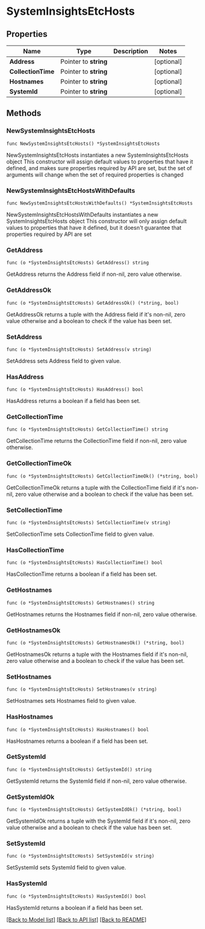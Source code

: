 # SystemInsightsEtcHosts

## Properties

Name | Type | Description | Notes
------------ | ------------- | ------------- | -------------
**Address** | Pointer to **string** |  | [optional] 
**CollectionTime** | Pointer to **string** |  | [optional] 
**Hostnames** | Pointer to **string** |  | [optional] 
**SystemId** | Pointer to **string** |  | [optional] 

## Methods

### NewSystemInsightsEtcHosts

`func NewSystemInsightsEtcHosts() *SystemInsightsEtcHosts`

NewSystemInsightsEtcHosts instantiates a new SystemInsightsEtcHosts object
This constructor will assign default values to properties that have it defined,
and makes sure properties required by API are set, but the set of arguments
will change when the set of required properties is changed

### NewSystemInsightsEtcHostsWithDefaults

`func NewSystemInsightsEtcHostsWithDefaults() *SystemInsightsEtcHosts`

NewSystemInsightsEtcHostsWithDefaults instantiates a new SystemInsightsEtcHosts object
This constructor will only assign default values to properties that have it defined,
but it doesn't guarantee that properties required by API are set

### GetAddress

`func (o *SystemInsightsEtcHosts) GetAddress() string`

GetAddress returns the Address field if non-nil, zero value otherwise.

### GetAddressOk

`func (o *SystemInsightsEtcHosts) GetAddressOk() (*string, bool)`

GetAddressOk returns a tuple with the Address field if it's non-nil, zero value otherwise
and a boolean to check if the value has been set.

### SetAddress

`func (o *SystemInsightsEtcHosts) SetAddress(v string)`

SetAddress sets Address field to given value.

### HasAddress

`func (o *SystemInsightsEtcHosts) HasAddress() bool`

HasAddress returns a boolean if a field has been set.

### GetCollectionTime

`func (o *SystemInsightsEtcHosts) GetCollectionTime() string`

GetCollectionTime returns the CollectionTime field if non-nil, zero value otherwise.

### GetCollectionTimeOk

`func (o *SystemInsightsEtcHosts) GetCollectionTimeOk() (*string, bool)`

GetCollectionTimeOk returns a tuple with the CollectionTime field if it's non-nil, zero value otherwise
and a boolean to check if the value has been set.

### SetCollectionTime

`func (o *SystemInsightsEtcHosts) SetCollectionTime(v string)`

SetCollectionTime sets CollectionTime field to given value.

### HasCollectionTime

`func (o *SystemInsightsEtcHosts) HasCollectionTime() bool`

HasCollectionTime returns a boolean if a field has been set.

### GetHostnames

`func (o *SystemInsightsEtcHosts) GetHostnames() string`

GetHostnames returns the Hostnames field if non-nil, zero value otherwise.

### GetHostnamesOk

`func (o *SystemInsightsEtcHosts) GetHostnamesOk() (*string, bool)`

GetHostnamesOk returns a tuple with the Hostnames field if it's non-nil, zero value otherwise
and a boolean to check if the value has been set.

### SetHostnames

`func (o *SystemInsightsEtcHosts) SetHostnames(v string)`

SetHostnames sets Hostnames field to given value.

### HasHostnames

`func (o *SystemInsightsEtcHosts) HasHostnames() bool`

HasHostnames returns a boolean if a field has been set.

### GetSystemId

`func (o *SystemInsightsEtcHosts) GetSystemId() string`

GetSystemId returns the SystemId field if non-nil, zero value otherwise.

### GetSystemIdOk

`func (o *SystemInsightsEtcHosts) GetSystemIdOk() (*string, bool)`

GetSystemIdOk returns a tuple with the SystemId field if it's non-nil, zero value otherwise
and a boolean to check if the value has been set.

### SetSystemId

`func (o *SystemInsightsEtcHosts) SetSystemId(v string)`

SetSystemId sets SystemId field to given value.

### HasSystemId

`func (o *SystemInsightsEtcHosts) HasSystemId() bool`

HasSystemId returns a boolean if a field has been set.


[[Back to Model list]](../README.md#documentation-for-models) [[Back to API list]](../README.md#documentation-for-api-endpoints) [[Back to README]](../README.md)


